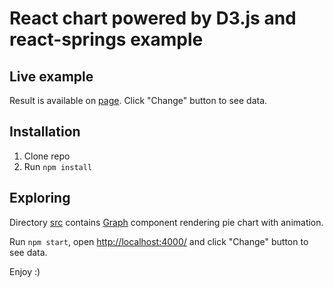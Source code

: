 # React chart powered by D3.js and react-springs example

## Live example

Result is available on [page](https://vla9isla8.github.io/react-d3-spring-example). Click "Change" button to see data.

## Installation

1. Clone repo
2. Run `npm install`

## Exploring

Directory [src](./src) contains [Graph](./src/Graph.tsx) component rendering pie chart with animation.

Run `npm start`, open [http://localhost:4000/](http://localhost:4000/) and click "Change" button to see data.

Enjoy :)
